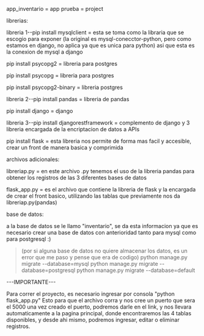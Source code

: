 app_inventario = app
prueba = project

librerias:

libreria 1--pip install mysqlclient = esta se toma como la libraria que se escogio para exponer (la original es mysql-conecctor-python, pero como estamos en django, no aplica ya que es unica para python) asi que esta es la conexion de mysql a django

pip install psycopg2 = libreria para postgres


pip install psycopg = libreria para postgres


pip install psycopg2-binary = libreria postgres


libreria 2--pip install pandas = libreria de pandas


pip install django = django


libreria 3--pip install djangorestframework = complemento de django y 3 libreria encargada de la encriptacion de datos a APIs


pip install flask = esta libreria nos permite de forma mas facil y accesible, crear un front de manera basica y comprimida


archivos adicionales:


libreriap.py = en este archivo .py tenemos el uso de la libreria pandas para obtener los registros de las 3 diferentes bases de datos


flask_app.py = es el archivo que contiene la libreria de flask y la encargada de crear el front basico, utilizando las tablas que previamente nos da libreriap.py(pandas)


base de datos:


a la base de datos se le llamo "inventario", se da esta informacion ya que es necesario crear una base de datos con anterioridad tanto para mysql como para postgresql :)




>(por si alguna base de datos no quiere almacenar los datos, es un error que me paso y pense que era de codigo)
python manage.py migrate --database=mysql
python manage.py migrate --database=postgresql
python manage.py migrate --database=default


---IMPORTANTE---

Para correr el proyecto, es necesario ingresar por consola "python flask_app.py"
Esto para que el archivo corra y nos cree un puerto que sera el 5000
una vez creado el puerto, podremos darle en el link, y nos llevara automaticamente a la pagina principal, donde encontraremos las 4 tablas disponibles, y desde ahi mismo, podremos ingresar, editar o eliminar registros.
